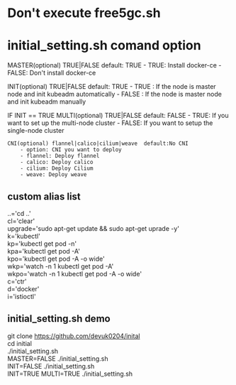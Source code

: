# Don't execute free5gc.sh

# initial_setting.sh comand option
MASTER(optional) TRUE|FALSE  default: TRUE
    - TRUE: Install docker-ce
    - FALSE: Don't install docker-ce

INIT(optional) TRUE|FALSE  default: TRUE
    - TRUE : If the node is master node and init kubeadm automatically
    - FALSE : If the node is master node and init kubeadm manually

IF INIT == TRUE
    MULTI(optional) TRUE|FALSE  default: FALSE
        - TRUE: If you want to set up the multi-node cluster
        - FALSE: If you want to setup the single-node cluster

    CNI(optional) flannel|calico|cilium|weave  default:No CNI
        - option: CNI you want to deploy
        - flannel: Deploy flannel
        - calico: Deploy calico
        - cilium: Deploy Cilium
        - weave: Deploy weave


## custom alias list
..='cd ..'   
cl='clear'   
upgrade='sudo apt-get update && sudo apt-get uprade -y'   
k='kubectl'   
kp='kubectl get pod -n'   
kpa='kubectl get pod -A'   
kpo='kubectl get pod -A -o wide'   
wkp='watch -n 1 kubectl get pod -A'   
wkpo='watch -n 1 kubectl get pod -A -o wide'   
c='ctr'   
d='docker'   
i='istioctl'   


## initial_setting.sh demo
git clone https://github.com/devuk0204/inital   
cd initial   
./initial_setting.sh   
MASTER=FALSE ./initial_setting.sh   
INIT=FALSE ./initial_setting.sh    
INIT=TRUE MULTI=TRUE ./initial_setting.sh
